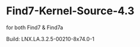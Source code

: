 Find7-Kernel-Source-4.3
=======================
for both Find7 & Find7a

Build: LNX.LA.3.2.5-00210-8x74.0-1 
